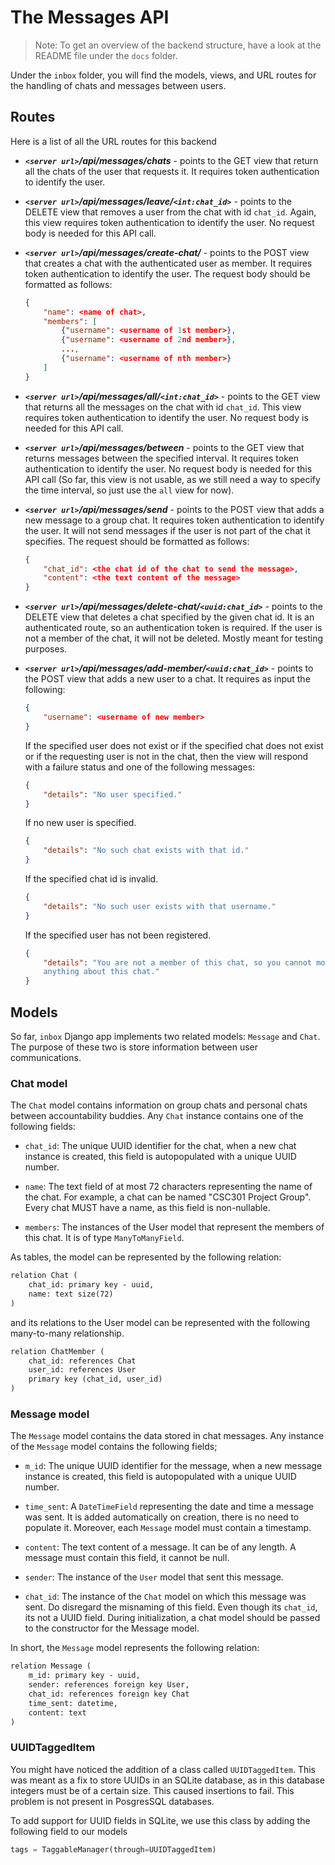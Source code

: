 # The Messages API

> Note: To get an overview of the backend structure, have a look at the README
> file under the `docs` folder.

Under the `inbox` folder, you will find the models, views, and URL routes for
the handling of chats and messages between users.

## Routes

Here is a list of all the URL routes for this backend

- ***`<server url>`/api/messages/chats*** - points to the GET view that return
all the chats of the user that requests it. It requires token authentication to
identify the user.

- ***`<server url>`/api/messages/leave/`<int:chat_id>`*** - points to the DELETE
view that removes a user from the chat with id `chat_id`. Again, this view
requires token authentication to identify the user. No request body is needed
for this API call.

- ***`<server url>`/api/messages/create-chat/*** - points to the POST view that
creates a chat with the authenticated user as member. It requires token
authentication to identify the user. The request body should be formatted as
follows:

    ```json
    {
        "name": <name of chat>,
        "members": [
            {"username": <username of 1st member>},
            {"username": <username of 2nd member>},
            ...,
            {"username": <username of nth member>}
        ]
    }
    ```

- ***`<server url>`/api/messages/all/`<int:chat_id>`***  - points to the GET
view that returns all the messages on the chat with id `chat_id`.
This view requires token authentication to identify the user. No request body is
needed for this API call.

- ***`<server url>`/api/messages/between*** - points to the GET view that
returns messages between the specified interval. It requires token
authentication to identify the user. No request body is needed for this API call
(So far, this view is not usable, as we still need a way to specify the time
interval, so just use the `all` view for now).

- ***`<server url>`/api/messages/send*** - points to the POST view that adds a
new message to a group chat. It requires token authentication to identify the
user. It will not send messages if the user is not part of the chat it
specifies. The request should be formatted as follows:

    ```json
    {
        "chat_id": <the chat id of the chat to send the message>,
        "content": <the text content of the message>
    }
    ```

- ***`<server url>`/api/messages/delete-chat/`<uuid:chat_id>`*** - points to the
DELETE view that deletes a chat specified by the given chat id. It is an
authenticated route, so an authentication token is required. If the user is not
a member of the chat, it will not be deleted. Mostly meant for testing purposes.

- ***`<server url>`/api/messages/add-member/`<uuid:chat_id>`*** - points to the
POST view that adds a new user to a chat. It requires as input the following:

    ```json
    {
        "username": <username of new member>
    }
    ```

    If the specified user does not exist or if the specified chat does not exist
    or if the requesting user is not in the chat, then the view will respond
    with a failure status and one of the following messages:

    ```json
    {
        "details": "No user specified."
    }
    ```

    If no new user is specified.

    ```json
    {
        "details": "No such chat exists with that id."
    }
    ```

    If the specified chat id is invalid.

    ```json
    {
        "details": "No such user exists with that username."
    }
    ```

    If the specified user has not been registered.

    ```json
    {
        "details": "You are not a member of this chat, so you cannot modify
        anything about this chat."
    }
    ```

## Models

So far, `inbox` Django app implements two related models: `Message` and `Chat`.
The purpose of these two is store information between user communications.

### Chat model

The `Chat` model contains information on group chats and personal chats between
accountability buddies. Any `Chat` instance contains one of the following
fields:

- `chat_id`: The unique UUID identifier for the chat, when a new chat instance
is created, this field is autopopulated with a unique UUID number.

- `name`: The text field of at most 72 characters representing the name of the
chat. For example, a chat can be named "CSC301 Project Group". Every chat MUST
have a name, as this field is non-nullable.

- `members`: The instances of the User model that represent the members of this
chat. It is of type `ManyToManyField`.

As tables, the model can be represented by the following relation:

```txt
relation Chat (
    chat_id: primary key - uuid,
    name: text size(72)
)
```

and its relations to the User model can be represented with the following
many-to-many relationship.

```txt
relation ChatMember (
    chat_id: references Chat
    user_id: references User
    primary key (chat_id, user_id)
)
```

### Message model

The `Message` model contains the data stored in chat messages. Any instance of
the `Message` model contains the following fields;

- `m_id`: The unique UUID identifier for the message, when a new message
instance is created, this field is autopopulated with a unique UUID number.

- `time_sent`: A `DateTimeField` representing the date and time a message was
sent. It is added automatically on creation, there is no need to populate it.
Moreover, each `Message` model must contain a timestamp.

- `content`: The text content of a message. It can be of any length. A message
must contain this field, it cannot be null.

- `sender`: The instance of the `User` model that sent this message.

- `chat_id`: The instance of the `Chat` model on which this message was sent.
Do disregard the misnaming of this field. Even though its `chat_id`, its not
a UUID field. During initialization, a chat model should be passed to the
constructor for the Message model.

In short, the `Message` model represents the following relation:

```txt
relation Message (
    m_id: primary key - uuid,
    sender: references foreign key User,
    chat_id: references foreign key Chat
    time_sent: datetime,
    content: text
)
```

### UUIDTaggedItem

You might have noticed the addition of a class called `UUIDTaggedItem`. This was
meant as a fix to store UUIDs in an SQLite database, as in this database
integers must be of a certain size. This caused insertions to fail. This problem
is not present in PosgresSQL databases.

To add support for UUID fields in SQLite, we use this class by adding the
following field to our models

```py
tags = TaggableManager(through=UUIDTaggedItem)
```
